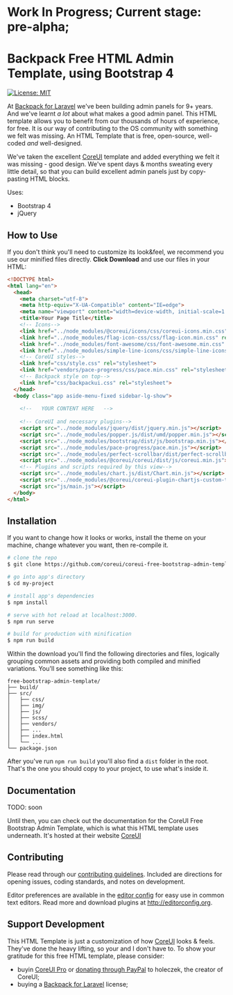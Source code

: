 # Work In Progress; Current stage: pre-alpha;

# Backpack Free HTML Admin Template, using Bootstrap 4

[![License: MIT](https://img.shields.io/badge/License-MIT-yellow.svg)](https://opensource.org/licenses/MIT)

At [Backpack for Laravel](https://backpackforlaravel.com/) we've been building admin panels for 9+ years. And we've learnt _a lot_ about what makes a good admin panel. This HTML template allows you to benefit from our thousands of hours of experience, for free. It is our way of contributing to the OS community with something we felt was missing. An HTML Template that is free, open-source, well-coded _and_ well-designed.

We've taken the excellent [CoreUI](https://github.com/coreui/coreui-free-bootstrap-admin-template) template and added everything we felt it was missing - good design. We've spent days & months sweating every little detail, so that you can build excellent admin panels just by copy-pasting HTML blocks.

Uses:
- Bootstrap 4
- jQuery

## How to Use

If you don't think you'll need to customize its look&feel, we recommend you use our minified files directly. **Click Download** and use our files in your HTML:
```html
<!DOCTYPE html>
<html lang="en">
  <head>
    <meta charset="utf-8">
    <meta http-equiv="X-UA-Compatible" content="IE=edge">
    <meta name="viewport" content="width=device-width, initial-scale=1.0, shrink-to-fit=no">
    <title>Your Page Title</title>
    <!-- Icons-->
    <link href="../node_modules/@coreui/icons/css/coreui-icons.min.css" rel="stylesheet">
    <link href="../node_modules/flag-icon-css/css/flag-icon.min.css" rel="stylesheet">
    <link href="../node_modules/font-awesome/css/font-awesome.min.css" rel="stylesheet">
    <link href="../node_modules/simple-line-icons/css/simple-line-icons.css" rel="stylesheet">
    <!-- CoreUI styles-->
    <link href="css/style.css" rel="stylesheet">
    <link href="vendors/pace-progress/css/pace.min.css" rel="stylesheet">
    <!-- Backpack style on top-->
    <link href="css/backpackui.css" rel="stylesheet">
  </head>
  <body class="app aside-menu-fixed sidebar-lg-show">
    
    <!--   YOUR CONTENT HERE   -->
    
    <!-- CoreUI and necessary plugins-->
    <script src="../node_modules/jquery/dist/jquery.min.js"></script>
    <script src="../node_modules/popper.js/dist/umd/popper.min.js"></script>
    <script src="../node_modules/bootstrap/dist/js/bootstrap.min.js"></script>
    <script src="../node_modules/pace-progress/pace.min.js"></script>
    <script src="../node_modules/perfect-scrollbar/dist/perfect-scrollbar.min.js"></script>
    <script src="../node_modules/@coreui/coreui/dist/js/coreui.min.js"></script>
    <!-- Plugins and scripts required by this view-->
    <script src="../node_modules/chart.js/dist/Chart.min.js"></script>
    <script src="../node_modules/@coreui/coreui-plugin-chartjs-custom-tooltips/dist/js/custom-tooltips.min.js"></script>
    <script src="js/main.js"></script>
  </body>
</html>
```

## Installation

If you want to change how it looks or works, install the theme on your machine, change whatever you want, then re-compile it.

``` bash
# clone the repo
$ git clone https://github.com/coreui/coreui-free-bootstrap-admin-template.git my-project

# go into app's directory
$ cd my-project

# install app's dependencies
$ npm install

# serve with hot reload at localhost:3000.
$ npm run serve

# build for production with minification
$ npm run build
```

Within the download you'll find the following directories and files, logically grouping common assets and providing both compiled and minified variations. You'll see something like this:

```
free-bootstrap-admin-template/
├── build/
├── src/
│   ├── css/
│   ├── img/
│   ├── js/
│   ├── scss/
│   ├── vendors/
│   ├── ...
│   ├── index.html
│   └── ...
└── package.json
```

After you've run ```npm run build``` you'll also find a ```dist``` folder in the root. That's the one you should copy to your project, to use what's inside it.


## Documentation

TODO: soon

Until then, you can check out the documentation for the CoreUI Free Bootstrap Admin Template, which is what this HTML template uses underneath. It's hosted at their website [CoreUI](https://coreui.io/)


## Contributing

Please read through our [contributing guidelines](https://github.com/Laravel-Backpack/HTML-Template/blob/master/CONTRIBUTING.md). Included are directions for opening issues, coding standards, and notes on development.

Editor preferences are available in the [editor config](https://github.com/Laravel-Backpack/HTML-Template/blob/master/.editorconfig) for easy use in common text editors. Read more and download plugins at <http://editorconfig.org>.


## Support Development

This HTML Template is just a customization of how [CoreUI](https://coreui.io/) looks & feels. They've done the heavy lifting, so your and I don't have to. To show your gratitude for this free HTML template, please consider:
- buyin [CoreUI Pro](https://coreui.io/pro/) or [donating through PayPal](https://www.paypal.me/holeczek) to holeczek, the creator of CoreUI;
- buying a [Backpack for Laravel](https://backpackforlaravel.com/) license;
